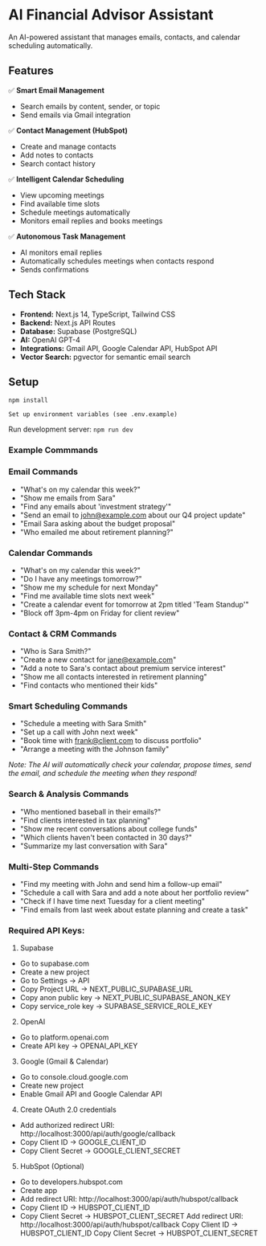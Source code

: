 # AI Financial Advisor Assistant

An AI-powered assistant that manages emails, contacts, and calendar scheduling automatically.

## Features

✅ **Smart Email Management**
- Search emails by content, sender, or topic
- Send emails via Gmail integration

✅ **Contact Management (HubSpot)**
- Create and manage contacts
- Add notes to contacts
- Search contact history

✅ **Intelligent Calendar Scheduling**
- View upcoming meetings
- Find available time slots
- Schedule meetings automatically
- Monitors email replies and books meetings

✅ **Autonomous Task Management**
- AI monitors email replies
- Automatically schedules meetings when contacts respond
- Sends confirmations

## Tech Stack

- **Frontend:** Next.js 14, TypeScript, Tailwind CSS
- **Backend:** Next.js API Routes
- **Database:** Supabase (PostgreSQL)
- **AI:** OpenAI GPT-4
- **Integrations:** Gmail API, Google Calendar API, HubSpot API
- **Vector Search:** pgvector for semantic email search

## Setup


```npm install```

```Set up environment variables (see .env.example)```

Run development server: ```npm run dev```

### Example Commmands

### Email Commands
- "What's on my calendar this week?"
- "Show me emails from Sara"
- "Find any emails about 'investment strategy'"
- "Send an email to john@example.com about our Q4 project update"
- "Email Sara asking about the budget proposal"
- "Who emailed me about retirement planning?"

### Calendar Commands
- "What's on my calendar this week?"
- "Do I have any meetings tomorrow?"
- "Show me my schedule for next Monday"
- "Find me available time slots next week"
- "Create a calendar event for tomorrow at 2pm titled 'Team Standup'"
- "Block off 3pm-4pm on Friday for client review"

### Contact & CRM Commands
- "Who is Sara Smith?"
- "Create a new contact for jane@example.com"
- "Add a note to Sara's contact about premium service interest"
- "Show me all contacts interested in retirement planning"
- "Find contacts who mentioned their kids"

### Smart Scheduling Commands
- "Schedule a meeting with Sara Smith"
- "Set up a call with John next week"
- "Book time with frank@client.com to discuss portfolio"
- "Arrange a meeting with the Johnson family"

*Note: The AI will automatically check your calendar, propose times, send the email, and schedule the meeting when they respond!*

### Search & Analysis Commands
- "Who mentioned baseball in their emails?"
- "Find clients interested in tax planning"
- "Show me recent conversations about college funds"
- "Which clients haven't been contacted in 30 days?"
- "Summarize my last conversation with Sara"

### Multi-Step Commands
- "Find my meeting with John and send him a follow-up email"
- "Schedule a call with Sara and add a note about her portfolio review"
- "Check if I have time next Tuesday for a client meeting"
- "Find emails from last week about estate planning and create a task"


### Required API Keys:
1. Supabase
- Go to supabase.com
- Create a new project
- Go to Settings → API
- Copy Project URL → NEXT_PUBLIC_SUPABASE_URL
- Copy anon public key → NEXT_PUBLIC_SUPABASE_ANON_KEY
- Copy service_role key → SUPABASE_SERVICE_ROLE_KEY

2. OpenAI
- Go to platform.openai.com
- Create API key → OPENAI_API_KEY

3. Google (Gmail & Calendar)
- Go to console.cloud.google.com
- Create new project
- Enable Gmail API and Google Calendar API

4. Create OAuth 2.0 credentials
- Add authorized redirect URI: http://localhost:3000/api/auth/google/callback
- Copy Client ID → GOOGLE_CLIENT_ID
- Copy Client Secret → GOOGLE_CLIENT_SECRET

5. HubSpot (Optional)
- Go to developers.hubspot.com
- Create app
- Add redirect URI: http://localhost:3000/api/auth/hubspot/callback
- Copy Client ID → HUBSPOT_CLIENT_ID
- Copy Client Secret → HUBSPOT_CLIENT_SECRET
Add redirect URI: http://localhost:3000/api/auth/hubspot/callback
Copy Client ID → HUBSPOT_CLIENT_ID
Copy Client Secret → HUBSPOT_CLIENT_SECRET
